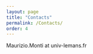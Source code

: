 ```yaml
---
layout: page
title: "Contacts"
permalink: /Contacts/
order: 4
---
```

Maurizio.Monti at univ-lemans.fr